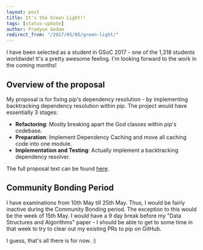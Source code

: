 ```yaml
---
layout: post
title: It's the Green Light!!
tags: [status-update]
author: Pradyun Gedam
redirect_from: "/2017/05/05/green-light/"
---
```


I have been selected as a student in GSoC 2017 - one of the 1,318 students worldwide! It's a pretty awesome feeling. I'm looking forward to the work in the coming months!

## Overview of the proposal

My proposal is for fixing pip's dependency resolution - by implementing backtracking dependency resolution within pip. The project would have essentially 3 stages:

- **Refactoring**: Mostly breaking apart the God classes within pip's codebase.
- **Preparation**: Implement Dependency Caching and move all caching code into one module.
- **Implementation and Testing**: Actually implement a backtracking dependency resolver.

The full proposal text can be found [here][proposal-gist].

## Community Bonding Period

I have examinations from 10th May till 25th May. Thus, I would be fairly inactive during the Community Bonding period. The exception to this would be the week of 15th May. I would have a 9 day break before my "Data Structures and Algorithms" paper - I should be able to get to some time in that week to try to clear out my existing PRs to pip on GitHub.

I guess, that's all there is for now. :)

[proposal-gist]: https://gist.github.com/pradyunsg/5cf4a35b81f08b6432f280aba6f511eb
